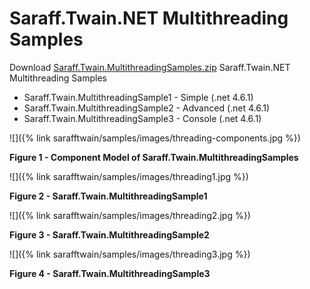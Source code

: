 # Saraff.Twain.NET Multithreading Samples
Download [Saraff.Twain.MultithreadingSamples.zip](https://goo.gl/yprRFA) Saraff.Twain.NET Multithreading Samples

* Saraff.Twain.MultithreadingSample1 - Simple (.net 4.6.1)
* Saraff.Twain.MultithreadingSample2 - Advanced (.net 4.6.1)
* Saraff.Twain.MultithreadingSample3 - Console (.net 4.6.1)

![]({% link sarafftwain/samples/images/threading-components.jpg %})

**Figure 1 - Component Model of Saraff.Twain.MultithreadingSamples**

![]({% link sarafftwain/samples/images/threading1.jpg %})

**Figure 2 - Saraff.Twain.MultithreadingSample1**

![]({% link sarafftwain/samples/images/threading2.jpg %})

**Figure 3 - Saraff.Twain.MultithreadingSample2**

![]({% link sarafftwain/samples/images/threading3.jpg %})

**Figure 4 - Saraff.Twain.MultithreadingSample3**
